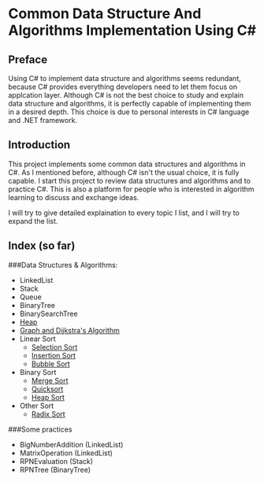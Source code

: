 Common Data Structure And Algorithms Implementation Using C#
============================================================

Preface
--------
Using C# to implement data structure and algorithms seems redundant, because C# provides everything developers need to let them focus on applcation layer. Although C# is not the best choice to study and explain data structure and algorithms, it is perfectly capable of implementing them in a desired depth. This choice is due to personal interests in C# language and .NET framework.

Introduction
------------
This project implements some common data structures and algorithms in C#. As I mentioned before, although C# isn't the usual 
choice, it is fully capable. I start this project to review data structures and algorithms and to practice C#. This is also a platform for people who is interested in algorithm learning to discuss and exchange ideas.

I will try to give detailed explaination to every topic I list, and I will try to expand the list.

Index (so far)
-----------
###Data Structures & Algorithms:
* LinkedList
* Stack
* Queue
* BinaryTree
* BinarySearchTree 
* [Heap](https://github.com/scottszb1987/DataStructureAndAlgorithms/blob/master/notes/Heap.md)
* [Graph and Dijkstra's Algorithm](https://github.com/scottszb1987/DataStructureAndAlgorithms/blob/master/notes/GraphAndDijkstrasAlgorithm.md)
* Linear Sort
  + [Selection Sort](https://github.com/scottszb1987/DataStructureAndAlgorithms/blob/master/notes/SelectionSort.md)
  + [Insertion Sort](https://github.com/scottszb1987/DataStructureAndAlgorithms/blob/master/notes/InsertionSort.md)
  + [Bubble Sort](https://github.com/scottszb1987/DataStructureAndAlgorithms/blob/master/notes/BubbleSort.md)
* Binary Sort
  + [Merge Sort](https://github.com/scottszb1987/DataStructureAndAlgorithms/blob/master/notes/MergeSort.md)
  + [Quicksort](https://github.com/scottszb1987/DataStructureAndAlgorithms/blob/master/notes/QuickSort.md)
  + [Heap Sort](https://github.com/scottszb1987/DataStructureAndAlgorithms/blob/master/notes/HeapSort.md)
* Other Sort
  + [Radix Sort](https://github.com/scottszb1987/DataStructureAndAlgorithms/blob/master/notes/RadixSort.md)

###Some practices
* BigNumberAddition (LinkedList)
* MatrixOperation (LinkedList)
* RPNEvaluation (Stack)
* RPNTree (BinaryTree)
